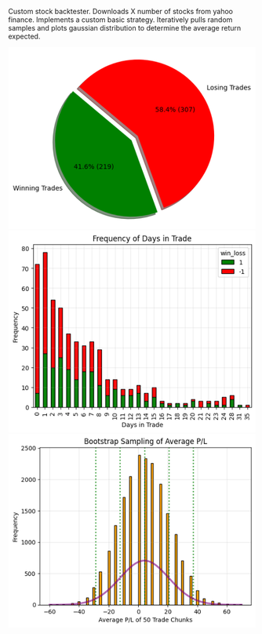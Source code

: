 Custom stock backtester. Downloads X number of stocks from yahoo finance. Implements a custom basic strategy. Iteratively pulls random samples and plots gaussian distribution to determine the average return expected.

![](piechart.png)
![](trade_length_vs_win_pct.png)
![](bootstrapsampling.png)
